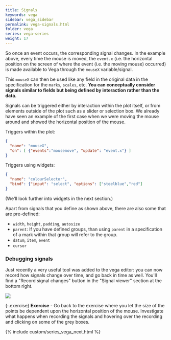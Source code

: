 ```yaml
---
title: Signals
keywords: vega
sidebar: vega_sidebar
permalink: vega-signals.html
folder: vega
series: vega-series
weight: 17
---
```

So once an event occurs, the corresponding signal changes. In the example above, every time the mouse is moved, the `event.x` (i.e. the horizontal position on the screen of where the event (i.e. the moving mouse) occurred) is made available to Vega through the `mouseX` variable/signal.

This `mouseX` can then be used like any field in the original data in the specification for the `marks`, `scales`, etc. **You can conceptually consider signals similar to fields but being defined by interaction rather than the data.**

Signals can be triggered either by interaction within the plot itself, or from elements outside of the plot such as a slider or selection box. We already have seen an example of the first case when we were moving the mouse around and showed the horizontal position of the mouse.

Triggers within the plot:
```json
{
  "name": "mouseX",
  "on": [ {"events":"mousemove", "update": "event.x"} ]
}
```

Triggers using widgets:
```json
{
  "name": "colourSelector",
  "bind": {"input": "select", "options": ["steelblue","red"]
}
```
(We'll look further into widgets in the next section.)

Apart from signals that you define as shown above, there are also some that are pre-defined:

- `width`, `height`, `padding`, `autosize`
- `parent`: If you have defined groups, than using `parent` in a specification of a mark within that group will refer to the group.
- `datum`, `item`, `event`
- `cursor`

### Debugging signals

Just recently a very useful tool was added to the vega editor: you can now record how signals change over time, and go back in time as well. You'll find a "Record signal changes" button in the "Signal viewer" section at the bottom right.

![]({{site.baseurl}}/assets/vega-signal-recording.png)

{:.exercise}
**Exercise** - Go back to the exercise where you let the size of the points be dependent upon the horizontal position of the mouse. Investigate what happens when recording the signals and hovering over the recording and clicking on some of the grey boxes.

{% include custom/series_vega_next.html %}
